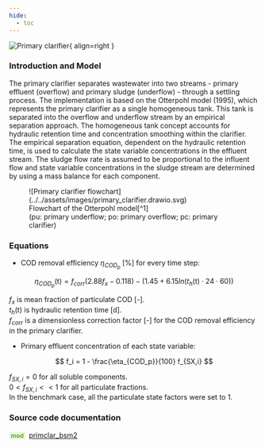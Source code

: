 ```yaml
---
hide:
  - toc
---
```


![Primary clarifier](https://gitlab.rrze.fau.de/evt/klaeffizient/bsm2-python/-/raw/doc_new2/docs/assets/.icons/bsm2python/primary-clarifier.svg){ align=right }
<!-- TODO: change link to main branch before merging -->

### Introduction and Model

The primary clarifier separates wastewater into two streams - primary effluent (overflow) and primary sludge (underflow) - through a settling process. The implementation is based on the Otterpohl model (1995), which represents the primary clarifier as a single homogeneous tank. This tank is separated into the overflow and underflow stream by an empirical separation approach. The homogeneous tank concept accounts for hydraulic retention time and concentration smoothing within the clarifier. The empirical separation equation, dependent on the hydraulic retention time, is used to calculate the state variable concentrations in the effluent stream. The sludge flow rate is assumed to be proportional to the influent flow and state variable concentrations in the sludge stream are determined by using a mass balance for each component.

<figure markdown="span">
  ![Primary clarifier flowchart](../../assets/images/primary_clarifier.drawio.svg)
  <figcaption markdown="1">Flowchart of the Otterpohl model[^1]<br>(pu: primary underflow; po: primary overflow; pc: primary clarifier)</figcaption>
</figure>


### Equations

- COD removal efficiency $\eta_{COD_p}$ [%] for every time step:

$$
\eta_{COD_p}(\mathrm{t}) = f_{corr}(2.88 f_x - 0.118) - (1.45 + 6.15 ln( t_h(\mathrm{t}) \cdot 24 \cdot 60))
$$

$f_x$ is mean fraction of particulate COD [-]. <br>
$t_h(\mathrm{t})$ is hydraulic retention time [d]. <br>
$f_{corr}$ is a dimensionless correction factor [-] for the COD removal efficiency in the primary clarifier.

- Primary effluent concentration of each state variable:

$$
f_i = 1 - \frac{\eta_{COD_p}}{100} f_{SX,i}
$$

$f_{SX,i} = 0$ for all soluble components. <br>
$0 < f_{SX,i} << 1$ for all particulate fractions. <br>
In the benchmark case, all the particulate state factors were set to 1.


### Source code documentation

<span style=
  "color: #5cad0f;
  font-weight: bold;
  font-size: .85em;
  background-color: #5cad0f1a;
  padding: 0 .3em;
  border-radius: .1rem;
  margin-right: 0.2rem;">
mod</span> [primclar_bsm2](/reference/bsm2_python/bsm2/primclar_bsm2)


[^1]: ([Benchmarking of Control Strategies for Wastewater Treatment Plants](https://iwaponline.com/ebooks/book-pdf/650794/wio9781780401171.pdf), chap. 4.2.4.1 Primary clarifier)
